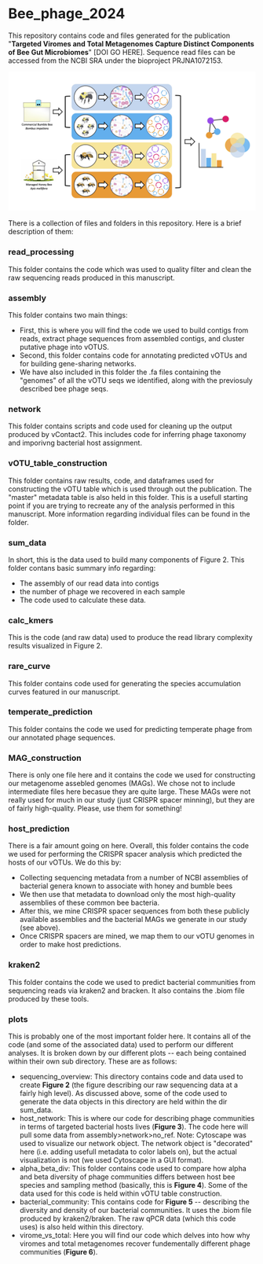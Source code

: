 # Bee_phage_2024
This repository contains code and files generated for the publication "**Targeted Viromes and Total Metagenomes Capture Distinct Components of Bee Gut Microbiomes**" [DOI GO HERE]. Sequence read files can be accessed from the NCBI SRA under the bioproject PRJNA1072153. 


![plot](DLS_bee_phage.jpg)


There is a collection of files and folders in this repository. Here is a brief description of them:

### read_processing
This folder contains the code which was used to quality filter and clean the raw sequencing reads produced in this manuscript. 

### assembly
This folder contains two main things:
- First, this is where you will find the code we used to build contigs from reads, extract phage sequences from assembled contigs, and cluster putative phage into vOTUS.
- Second, this folder contains code for annotating predicted vOTUs and for building gene-sharing networks. 
- We have also included in this folder the .fa files containing the "genomes" of all the vOTU seqs we identified, along with the previosuly described bee phage seqs.

### network
This folder contains scripts and code used for cleaning up the output produced by vContact2. This includes code for inferring phage taxonomy and imporivng bacterial host assignment.

### vOTU_table_construction
This folder contains raw results, code, and dataframes used for constructing the vOTU table which is used through out the publication. The "master" metadata table is also held in this folder. This is a usefull starting point if you are trying to recreate any of the analysis performed in this manuscript. More information regarding individual files can be found in the folder.

### sum_data
In short, this is the data used to build many components of Figure 2. This folder contans basic summary info regarding:
- The assembly of our read data into contigs
- the number of phage we recovered in each sample
- The code used to calculate these data. 

### calc_kmers
This is the code (and raw data) used to produce the read library complexity results visualized in Figure 2.

### rare_curve
This folder contains code used for generating the species accumulation curves featured in our manuscript.

### temperate_prediction
This folder contains the code we used for predicting temperate phage from our annotated phage sequences.

### MAG_construction
There is only one file here and it contains the code we used for constructing our metagenome assebled genomes (MAGs). We chose not to include intermediate files here becasue they are quite large. These MAGs were not really used for much in our study (just CRISPR spacer minning), but they are of fairly high-quality. Please, use them for something! 

### host_prediction
There is a fair amount going on here. Overall, this folder contains the code we used for performing the CRISPR spacer analysis which predicted the hosts of our vOTUs. We do this by:
- Collecting sequencing metadata from a number of NCBI assemblies of bacterial genera known to associate with honey and bumble bees
- We then use that metadata to download only the most high-quality assemblies of these common bee bacteria. 
- After this, we mine CRISPR spacer sequences from both these publicly available assemblies and the bacterial MAGs we generate in our study (see above). 
- Once CRISPR spacers are mined, we map them to our vOTU genomes in order to make host predictions. 

### kraken2
This folder contains the code we used to predict bacterial communities from sequencing reads via kraken2 and bracken. It also contains the .biom file produced by these tools.

### plots
This is probably one of the most important folder here. It contains all of the code (and some of the associated data) used to perform our different analyses. It is broken down by our different plots -- each being contained within their own sub directory. These are as follows: 
- sequencing_overview: This directory contains code and data used to create **Figure 2** (the figure describing our raw sequencing data at a fairly high level). As discussed above, some of the code used to generate the data objects in this directory are held within the dir sum_data.
- host_network: This is where our code for describing phage communities in terms of targeted bacterial hosts lives (**Figure 3**). The code here will pull some data from assembly>network>no_ref. Note: Cytoscape was used to visualize our network object. The network object is "decorated" here (i.e. adding usefull metadata to color labels on), but the actual visualization is not (we used Cytoscape in a GUI format). 
- alpha_beta_div: This folder contains code used to compare how alpha and beta diversity of phage communities differs between host bee species and sampling method (basically, this is **Figure 4**). Some of the data used for this code is held within vOTU table construction. 
- bacterial_community: This contains code for **Figure 5** -- describing the diversity and density of our bacterial communities. It uses the .biom file produced by kraken2/braken. The raw qPCR data (which this code uses) is also held within this directory.  
- virome_vs_total: Here you will find our code which delves into how why viromes and total metagenomes recover fundementally different phage communities (**Figure 6**). 
